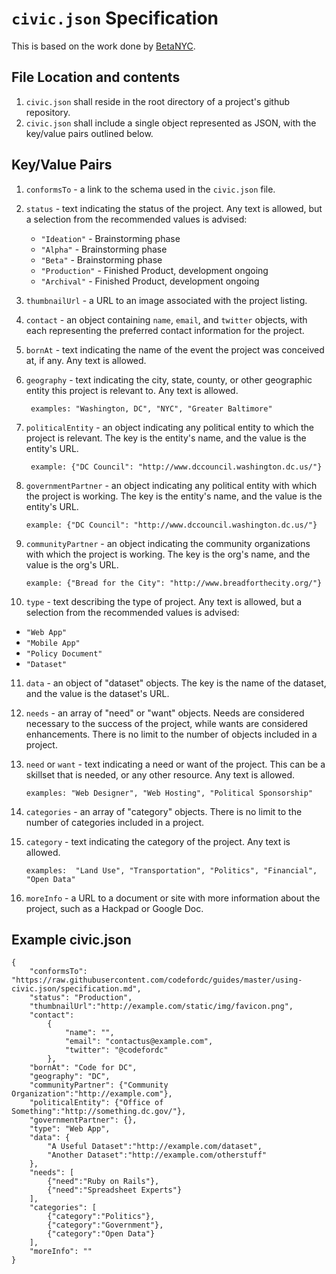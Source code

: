# `civic.json` Specification

This is based on the work done by [BetaNYC](https://github.com/BetaNYC/civic.json/blob/master/specification.md).

## File Location and contents
1. `civic.json` shall reside in the root directory of a project's github repository.
2. `civic.json` shall include a single object represented as JSON, with the key/value pairs outlined below.

## Key/Value Pairs
1. `conformsTo` - a link to the schema used in the `civic.json` file.
2. `status` - text indicating the status of the project.  Any text is allowed, but a selection from the recommended values is advised:

   * `"Ideation"` - Brainstorming phase
   * `"Alpha"` - Brainstorming phase
   * `"Beta"` - Brainstorming phase
   * `"Production"` - Finished Product, development ongoing
   * `"Archival"` - Finished Product, development ongoing

3. `thumbnailUrl` - a URL to an image associated with the project listing.
4. `contact` - an object containing `name`, `email`, and `twitter` objects, with each representing the preferred contact information for the project.
5. `bornAt` - text indicating the name of the event the project was conceived at, if any.  Any text is allowed.
6. `geography` - text indicating the city, state, county, or other geographic entity this project is relevant to.  Any text is allowed.

        examples: "Washington, DC", "NYC", "Greater Baltimore"
7. `politicalEntity` - an object indicating any political entity to which the project is relevant. The key is the entity's name, and the value is the entity's URL.

        example: {"DC Council": "http://www.dccouncil.washington.dc.us/"}
8.  `governmentPartner` - an object indicating any political entity with which the project is working. The key is the entity's name, and the value is the entity's URL.

        example: {"DC Council": "http://www.dccouncil.washington.dc.us/"}
9.  `communityPartner` - an object indicating the community organizations with which the project is working. The key is the org's name, and the value is the org's URL.

        example: {"Bread for the City": "http://www.breadforthecity.org/"}
10. `type` - text describing the type of project.  Any text is allowed, but a selection from the recommended values is advised:

   * `"Web App"`
   * `"Mobile App"`
   * `"Policy Document"`
   * `"Dataset"`

11. `data` - an object of "dataset" objects. The key is the name of the dataset, and the value is the dataset's URL.
12. `needs` - an array of "need" or "want" objects.  Needs are considered necessary to the success of the project, while wants are considered enhancements.  There is no limit to the number of objects included in a project.
13. `need` or `want` - text indicating a need or want of the project.  This can be a skillset that is needed, or any other resource.  Any text is allowed.

        examples: "Web Designer", "Web Hosting", "Political Sponsorship"
14. `categories` - an array of "category" objects.  There is no limit to the number of categories included in a project.
15. `category` - text indicating the category of the project.  Any text is allowed.

        examples:  "Land Use", "Transportation", "Politics", "Financial", "Open Data"
16. `moreInfo` - a URL to a document or site with more information about the project, such as a Hackpad or Google Doc.

## Example civic.json

```
{
    "conformsTo": "https://raw.githubusercontent.com/codefordc/guides/master/using-civic.json/specification.md",
    "status": "Production",
    "thumbnailUrl":"http://example.com/static/img/favicon.png",
    "contact":
        {
            "name": "",
            "email": "contactus@example.com",
            "twitter": "@codefordc"
        },
    "bornAt": "Code for DC",
    "geography": "DC",
    "communityPartner": {"Community Organization":"http://example.com"},
    "politicalEntity": {"Office of Something":"http://something.dc.gov/"},
    "governmentPartner": {},
    "type": "Web App",
    "data": {
        "A Useful Dataset":"http://example.com/dataset",
        "Another Dataset":"http://example.com/otherstuff"
    },
    "needs": [
        {"need":"Ruby on Rails"},
        {"need":"Spreadsheet Experts"}
    ],
    "categories": [
        {"category":"Politics"},
        {"category":"Government"},
        {"category":"Open Data"}
    ],
    "moreInfo": ""
}
```
